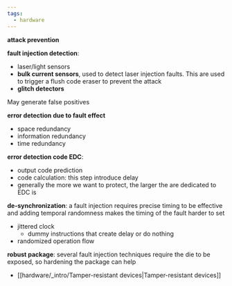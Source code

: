 ```yaml
---
tags:
  - hardware
---
```


**attack prevention**

**fault injection detection**: 
- laser/light sensors
- **bulk current sensors**, used to detect laser injection faults. This are used to trigger a flush code eraser to prevent the attack
- **glitch detectors**

May generate false positives


**error detection due to fault effect**
- space redundancy
- information redundancy
- time redundancy

**error detection code EDC**: 
- output code prediction
- code calculation: this step introduce delay
- generally the more we want to protect, the larger the are dedicated to EDC is



**de-synchronization**: a fault injection requires precise timing to be effective and adding temporal randomness makes the timing of the fault harder to set
- jittered clock
	- dummy instructions that create delay or do nothing
- randomized operation flow


**robust package**: several fault injection techniques require the die to be exposed, so hardening the package can help
- [[hardware/_intro/Tamper-resistant devices|Tamper-resistant devices]]




